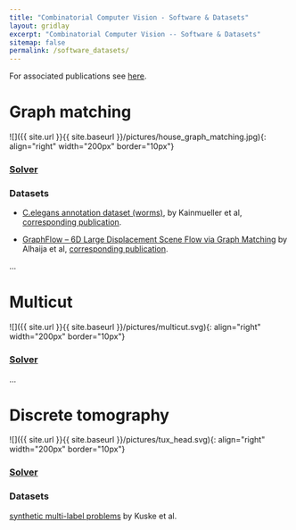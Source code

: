 ```yaml
---
title: "Combinatorial Computer Vision - Software & Datasets"
layout: gridlay
excerpt: "Combinatorial Computer Vision -- Software & Datasets"
sitemap: false
permalink: /software_datasets/
---
```


For associated publications see [here](../publications).

# Graph matching
![]({{ site.url }}{{ site.baseurl }}/pictures/house_graph_matching.jpg){: align="right" width="200px" border="10px"}

### [Solver](https://github.com/pawelswoboda/LP_MP-QAP)

### Datasets

* [C.elegans annotation dataset (worms)](https://datarep.app.ist.ac.at/57/1/wormMatchingProblems.zip), 
by Kainmueller et al, [corresponding publication](http://dx.doi.org/10.1007/978-3-319-10404-1_11).

* [GraphFlow – 6D Large Displacement Scene Flow via Graph Matching](https://datarep.app.ist.ac.at/id/eprint/82) by Alhaija et al, [corresponding publication](https://link.springer.com/chapter/10.1007/978-3-319-24947-6_23).

...

# Multicut
![]({{ site.url }}{{ site.baseurl }}/pictures/multicut.svg){: align="right" width="200px" border="10px"}

### [Solver](https://github.com/pawelswoboda/LP_MP-Cut)

...

# Discrete tomography
![]({{ site.url }}{{ site.baseurl }}/pictures/tux_head.svg){: align="right" width="200px" border="10px"}

### [Solver](https://github.com/pawelswoboda/LP_MP-Discrete-tomography)

### Datasets

[synthetic multi-label problems](https://datarep.app.ist.ac.at/46/1/discrete_tomography_synthetic.zip)
by Kuske et al.


